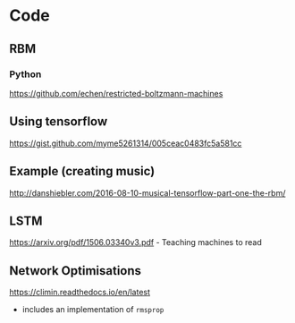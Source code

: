 # Code

## RBM

### Python 

https://github.com/echen/restricted-boltzmann-machines

## Using tensorflow

https://gist.github.com/myme5261314/005ceac0483fc5a581cc

## Example (creating music)

http://danshiebler.com/2016-08-10-musical-tensorflow-part-one-the-rbm/

## LSTM

https://arxiv.org/pdf/1506.03340v3.pdf - Teaching machines to read

## Network Optimisations

https://climin.readthedocs.io/en/latest

- includes an implementation of `rmsprop`
